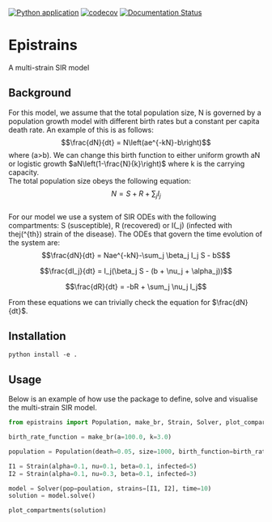 [![Python application](https://github.com/SABS-R3-Epidemiology/epistrains/actions/workflows/python-app.yml/badge.svg)](https://github.com/SABS-R3-Epidemiology/epistrains/actions/workflows/python-app.yml)
[![codecov](https://codecov.io/gh/SABS-R3-Epidemiology/epistrains/branch/main/graph/badge.svg?token=UEYRNK9UE7)](https://codecov.io/gh/SABS-R3-Epidemiology/epistrains)
[![Documentation Status](https://readthedocs.org/projects/epistrains/badge/?version=latest)](https://epistrains.readthedocs.io/en/latest/?badge=latest)

# Epistrains

A multi-strain SIR model

## Background

For this model, we assume that the total population size, N is governed by a population growth model with different birth rates but a constant per capita death rate. An example of this is as follows:
$$\frac{dN}{dt} = N\left(ae^{-kN}-b\right)$$
where \(a>b\). We can change this birth function to either uniform growth aN or logistic growth $aN\left(1-\frac{N}{k}\right)$ where k is the carrying capacity.  
The total population size obeys the following equation:
$$N = S + R + \sum_{j} I_j$$  
For our model we use a system of SIR ODEs with the following compartments: S (susceptible), R (recovered) or I\(_j\) (infected with thej\(^{th}\) strain of the disease). The ODEs that govern the time evolution of the system are:  
$$\frac{dN}{dt} = Nae^{-kN}-\sum_j \beta_j I_j S - bS$$

$$\frac{dI_j}{dt} = I_j(\beta_j S - (b + \nu_j + \alpha_j))$$

$$\frac{dR}{dt} = -bR + \sum_j \nu_j I_j$$

From these equations we can trivially check the equation for $\frac{dN}{dt}$.


## Installation

```
python install -e .
```

## Usage 

Below is an example of how use the package to define, solve and visualise the multi-strain SIR model.

```python
from epistrains import Population, make_br, Strain, Solver, plot_compartments

birth_rate_function = make_br(a=100.0, k=3.0)

population = Population(death=0.05, size=1000, birth_function=birth_rate_function)

I1 = Strain(alpha=0.1, nu=0.1, beta=0.1, infected=5)
I2 = Strain(alpha=0.1, nu=0.3, beta=0.1, infected=3)

model = Solver(pop=poulation, strains=[I1, I2], time=10)
solution = model.solve()

plot_compartments(solution)
```
